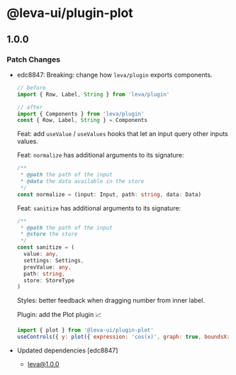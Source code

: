 # @leva-ui/plugin-plot

## 1.0.0
### Patch Changes

- edc8847: Breaking: change how `leva/plugin` exports components.
  
  ```jsx
  // before
  import { Row, Label, String } from 'leva/plugin'
  
  // after
  import { Components } from 'leva/plugin'
  const { Row, Label, String } = Components
  ```
  
  Feat: add `useValue` / `useValues` hooks that let an input query other inputs values.
  
  Feat: `normalize` has additional arguments to its signature:
  
  ```ts
  /**
   * @path the path of the input
   * @data the data available in the store
   */
  const normalize = (input: Input, path: string, data: Data)
  ```
  
  Feat: `sanitize` has additional arguments to its signature:
  
  ```ts
  /**
   * @path the path of the input
   * @store the store
   */
  const sanitize = (
    value: any,
    settings: Settings,
    prevValue: any,
    path: string,
    store: StoreType
  )
  ```
  
  
  Styles: better feedback when dragging number from inner label.
  
  Plugin: add the Plot plugin 📈
  
  ```js
  import { plot } from '@leva-ui/plugin-plot'
  useControls({ y: plot({ expression: 'cos(x)', graph: true, boundsX: [-10,10], boundsY: [0, 100] }) })
  ```
- Updated dependencies [edc8847]
  - leva@1.0.0
